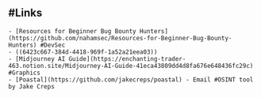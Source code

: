 ## #Links
	- [Resources for Beginner Bug Bounty Hunters](https://github.com/nahamsec/Resources-for-Beginner-Bug-Bounty-Hunters) #DevSec
	- ((6423c667-384d-4418-969f-1a52a21eea03))
	- [Midjourney AI Guide](https://enchanting-trader-463.notion.site/Midjourney-AI-Guide-41eca43809dd4d8fa676e648436fc29c) #Graphics
	- [Poastal](https://github.com/jakecreps/poastal) - Email #OSINT tool by Jake Creps